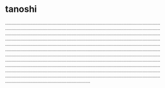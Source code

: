 # tanoshi
........................................................................................................................................................................................................................................................................................................................................................................................................................................................................................................................................................................................................................................................................................................................................................................................................................................................................................................................................................................................................................................................................................................................................................................................................................................................................................................................................................................................................................................................................................